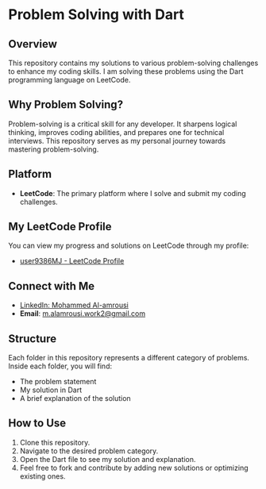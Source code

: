 # Problem Solving with Dart

## Overview
This repository contains my solutions to various problem-solving challenges to enhance my coding skills. I am solving these problems using the Dart programming language on LeetCode.

## Why Problem Solving?
Problem-solving is a critical skill for any developer. It sharpens logical thinking, improves coding abilities, and prepares one for technical interviews. This repository serves as my personal journey towards mastering problem-solving.

## Platform
- **LeetCode**: The primary platform where I solve and submit my coding challenges.
  
## My LeetCode Profile
You can view my progress and solutions on LeetCode through my profile:
- [user9386MJ - LeetCode Profile](https://leetcode.com/user9386MJ)

## Connect with Me
- [LinkedIn: Mohammed Al-amrousi](https://www.linkedin.com/in/mohammed-al-amrousi/)
- **Email**: m.alamrousi.work2@gmail.com

## Structure
Each folder in this repository represents a different category of problems. Inside each folder, you will find:
- The problem statement
- My solution in Dart
- A brief explanation of the solution

## How to Use
1. Clone this repository.
2. Navigate to the desired problem category.
3. Open the Dart file to see my solution and explanation.
4. Feel free to fork and contribute by adding new solutions or optimizing existing ones.

